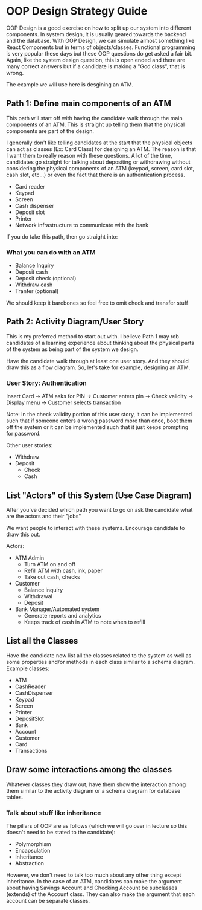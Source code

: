 # OOP Design Strategy Guide

OOP Design is a good exercise on how to split up our system into different components. In system design, it is usually geared towards the backend and the database. With OOP Design, we can simulate almost something like React Components but in terms of objects/classes. Functional programming is very popular these days but these OOP questions do get asked a fair bit. Again, like the system design question, this is open ended and there are many correct answers but if a candidate is making a "God class", that is wrong.

The example we will use here is desgining an ATM.

## Path 1: Define main components of an ATM

This path will start off with having the candidate walk through the main components of an ATM. This is straight up telling them that the physical components are part of the design.

I generally don't like telling candidates at the start that the physical objects can act as classes (Ex: Card Class) for designing an ATM. The reason is that I want them to really reason with these questions. A lot of the time, candidates go straight for talking about depositing or withdrawing without considering the physical components of an ATM (keypad, screen, card slot, cash slot, etc...) or even the fact that there is an authentication process.

- Card reader
- Keypad
- Screen
- Cash dispenser
- Deposit slot
- Printer
- Network infrastructure to communicate with the bank

If you do take this path, then go straight into:

### What you can do with an ATM

- Balance Inquiry
- Deposit cash
- Deposit check (optional)
- Withdraw cash
- Tranfer (optional)

We should keep it barebones so feel free to omit check and transfer stuff

## Path 2: Activity Diagram/User Story

This is my preferred method to start out with. I believe Path 1 may rob candidates of a learning experience about thinking about the physical parts of the system as being part of the system we design.

Have the candidate walk through at least one user story. And they should draw this as a flow diagram. So, let's take for example, designing an ATM.

### User Story: Authentication

Insert Card -> ATM asks for PIN -> Customer enters pin -> Check validity -> Display menu -> Customer selects transaction

Note: In the check validity portion of this user story, it can be implemented such that if someone enters a wrong password more than once, boot them off the system or it can be implemented such that it just keeps prompting for password.

Other user stories:
- Withdraw
- Deposit
    - Check
    - Cash

## List "Actors" of this System (Use Case Diagram)

After you've decided which path you want to go on ask the candidate what are the actors and their "jobs"

We want people to interact with these systems. Encourage candidate to draw this out.

Actors:

- ATM Admin
    - Turn ATM on and off
    - Refill ATM with cash, ink, paper
    - Take out cash, checks
- Customer
    - Balance inquiry
    - Withdrawal
    - Deposit
- Bank Manager/Automated system
    - Generate reports and analytics
    - Keeps track of cash in ATM to note when to refill

## List all the Classes

Have the candidate now list all the classes related to the system as well as some properties and/or methods in each class similar to a schema diagram. Example classes:

- ATM
- CashReader
- CashDispenser
- Keypad
- Screen
- Printer
- DepositSlot
- Bank
- Account
- Customer
- Card
- Transactions

## Draw some interactions among the classes

Whatever classes they draw out, have them show the interaction among them similar to the activity diagram or a schema diagram for database tables.

### Talk about stuff like inheritance

The pillars of OOP are as follows (which we will go over in lecture so this doesn't need to be stated to the candidate):

- Polymorphism
- Encapsulation
- Inheritance
- Abstraction

However, we don't need to talk too much about any other thing except inheritance. In the case of an ATM, candidates can make the argument about having Savings Account and Checking Account be subclasses (extends) of the Account class. They can also make the argument that each account can be separate classes. 